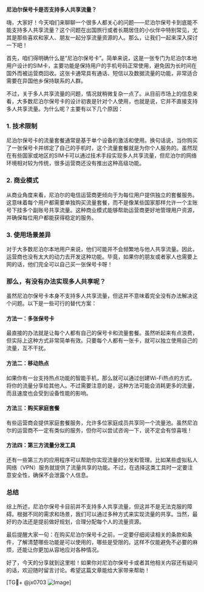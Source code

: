 **尼泊尔保号卡是否支持多人共享流量？**

嗨，大家好！今天咱们来聊聊一个很多人都关心的问题——尼泊尔保号卡到底能不能支持多人共享流量？这个问题在出国旅行或者长期居住的小伙伴中特别常见，尤其是那些喜欢和家人、朋友一起分享流量资源的人。那么，让我们一起来深入探讨一下吧！

首先，咱们得明确什么是“尼泊尔保号卡”。简单来说，这是一张专门为尼泊尔本地用户设计的SIM卡，主要功能是保持用户的手机号码正常使用，避免因为长时间在国外而被运营商回收。这张卡通常具有通话、短信以及数据流量的功能，非常适合需要在异国他乡保持联系的人群。

不过，关于多人共享流量的问题，情况就稍微复杂一点了。从目前市场上的信息来看，大多数尼泊尔保号卡的设计初衷是针对个人使用，也就是说，它并不直接支持多人共享流量。为什么呢？主要有以下几个原因：

### 1. 技术限制
尼泊尔保号卡的流量套餐通常是基于单个设备的激活和使用。换句话说，当你购买了一张保号卡并绑定了自己的手机时，这个流量套餐就是为你个人服务的。虽然现在有些国家或地区的SIM卡可以通过技术手段实现多人共享流量，但尼泊尔的网络环境相对较为传统，很多运营商还没有推出这种高级功能。

### 2. 商业模式
从商业角度来看，尼泊尔的电信运营商更倾向于为每位用户提供独立的套餐服务。这意味着每个用户都需要单独购买流量套餐，而不是像某些国家那样允许一个主账号下挂多个副账号共享流量。这种商业模式能够帮助运营商更好地管理用户资源，并确保每位用户都能获得稳定的服务。

### 3. 使用场景差异
对于大多数尼泊尔本地用户来说，他们可能并不会频繁地与他人共享流量。因此，运营商也没有太大的动力去开发这种功能。毕竟，如果你的朋友或者家人也需要上网的话，他们完全可以自己买一张保号卡呀！

### 那么，有没有办法实现多人共享呢？
虽然尼泊尔保号卡本身不支持多人共享流量，但这并不意味着完全没有办法解决这个问题。以下是一些可行的替代方案：

#### 方法一：多张保号卡
最直接的办法就是让每个人都有自己的保号卡和流量套餐。虽然听起来有点浪费，但实际上这种方式非常简单有效。只要每个人都有一张卡，就可以独立使用自己的流量，互不干扰。

#### 方法二：移动热点
如果你有一台支持热点功能的智能手机，那么就可以通过创建Wi-Fi热点的方式，将你的流量分享给其他人。不过需要注意的是，这种方法可能会消耗更多的流量，而且速度也会受到设备性能的影响。

#### 方法三：购买家庭套餐
有些运营商会提供家庭套餐服务，允许多位家庭成员共享同一个流量池。虽然尼泊尔的运营商不一定有类似的服务，但你可以尝试咨询一下，说不定会有惊喜哦！

#### 方法四：第三方流量分发工具
还有一些第三方的应用程序可以帮助你实现流量的分发和管理。比如某些虚拟私人网络（VPN）服务就提供了流量共享的功能。不过，在选择这类工具时一定要注意安全性，确保不会泄露个人信息。

### 总结
综上所述，尼泊尔保号卡目前并不支持多人共享流量，但这并不是无法克服的障碍。根据不同的需求和场景，我们可以通过多种方式来实现流量的共享。当然，最好的办法还是提前做好规划，合理分配每个人的流量资源。

最后提醒大家一句：在购买尼泊尔保号卡之前，一定要仔细阅读相关的条款和条件，了解清楚哪些功能是可以使用的，哪些是受限的。这样不仅能避免不必要的麻烦，还能让你更加从容地应对各种情况。

好了，今天的分享就到这里啦！如果你对尼泊尔保号卡或者其他相关内容还有疑问的话，欢迎随时留言讨论。希望这篇文章能给大家带来帮助！

[TG💪+ @jx0703 ![Image](https://github.com/user-attachments/assets/dbca1d08-cadb-493c-b0ec-ad6f7a83f270)]